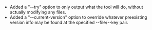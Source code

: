 - Added a "--try" option to only output what the tool will do, without actually modifying any files.
- Added a "--current-version" option to override whatever preexisting version info may be found at the specified --file/--key pair.